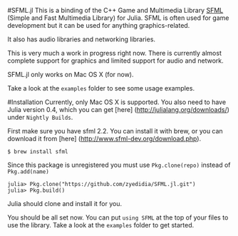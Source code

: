 #SFML.jl
This is a binding of the C++ Game and Multimedia Library [SFML](http://www.sfml-dev.org/) (Simple and Fast Multimedia Library) for Julia. SFML is often used for game development but it can be used for anything graphics-related.

It also has audio libraries and networking libraries.

This is very much a work in progress right now. There is currently almost complete support for graphics and limited support for audio and network.

SFML.jl only works on Mac OS X (for now).

Take a look at the `examples` folder to see some usage examples.

#Installation
Currently, only Mac OS X is supported.
You also need to have Julia version 0.4, which you can get [here] (http://julialang.org/downloads/) under `Nightly Builds`.

First make sure you have sfml 2.2. You can install it with brew, or you can download it from [here] (http://www.sfml-dev.org/download.php).

```
$ brew install sfml
```

Since this package is unregistered you must use `Pkg.clone(repo)` instead of `Pkg.add(name)`

```
julia> Pkg.clone("https://github.com/zyedidia/SFML.jl.git")
julia> Pkg.build()
```

Julia should clone and install it for you.

You should be all set now. You can put `using SFML` at the top of your files to use the library. Take a look at the `examples` folder to get started.
